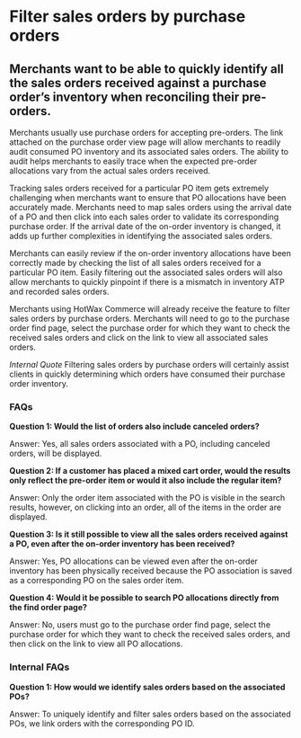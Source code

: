 # Filter sales orders by purchase orders

## Merchants want to be able to quickly identify all the sales orders received against a purchase order’s inventory when reconciling their pre-orders.

Merchants usually use purchase orders for accepting pre-orders. The link attached on the purchase order view page will allow merchants to readily audit consumed PO inventory and its associated sales orders. The ability to audit helps merchants to easily trace when the expected pre-order allocations vary from the actual sales orders received.

Tracking sales orders received for a particular PO item gets extremely challenging when merchants want to ensure that PO allocations have been accurately made. Merchants need to map sales orders using the arrival date of a PO and then click into each sales order to validate its corresponding purchase order. If the arrival date of the on-order inventory is changed, it adds up further complexities in identifying the associated sales orders.

Merchants can easily review if the on-order inventory allocations have been correctly made by checking the list of all sales orders received for a particular PO item. Easily filtering out the associated sales orders will also allow merchants to quickly pinpoint if there is a mismatch in inventory ATP and recorded sales orders.

Merchants using HotWax Commerce will already receive the feature to filter sales orders by purchase orders. Merchants will need to go to the purchase order find page, select the purchase order for which they want to check the received sales orders and click on the link to view all associated sales orders.

*Internal Quote* Filtering sales orders by purchase orders will certainly assist clients in quickly determining which orders have consumed their purchase order inventory.

### FAQs

**Question 1: Would the list of orders also include canceled orders?**

Answer: Yes, all sales orders associated with a PO, including canceled orders, will be displayed.

**Question 2: If a customer has placed a mixed cart order, would the results only reflect the pre-order item or would it also include the regular item?**

Answer: Only the order item associated with the PO is visible in the search results, however, on clicking into an order, all of the items in the order are displayed.

**Question 3: Is it still possible to view all the sales orders received against a PO, even after the on-order inventory has been received?**

Answer: Yes, PO allocations can be viewed even after the on-order inventory has been physically received because the PO association is saved as a corresponding PO on the sales order item.

**Question 4: Would it be possible to search PO allocations directly from the find order page?**

Answer: No, users must go to the purchase order find page, select the purchase order for which they want to check the received sales orders, and then click on the link to view all PO allocations.

### Internal FAQs

**Question 1: How would we identify sales orders based on the associated POs?**

Answer: To uniquely identify and filter sales orders based on the associated POs, we link orders with the corresponding PO ID.
